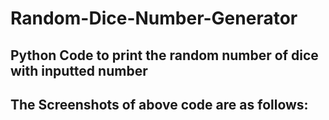 # Random-Dice-Number-Generator

## Python Code to print the random number of dice with inputted number
## The Screenshots of above code are as follows:
